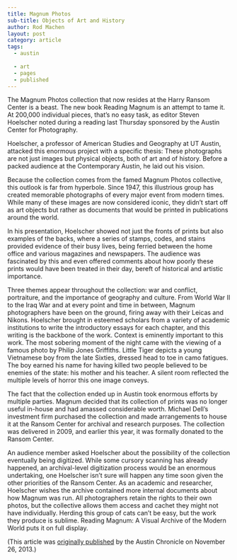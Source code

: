 ```yaml
---
title: Magnum Photos 
sub-title: Objects of Art and History
author: Rod Machen
layout: post
category: article
tags:
  - austin
  
  - art
  - pages
  - published
---
```



<p dir="ltr">
  The Magnum Photos collection that now resides at the Harry Ransom Center is a beast. The new book Reading Magnum is an attempt to tame it. At 200,000 individual pieces, that’s no easy task, as editor Steven Hoelscher noted during a reading last Thursday sponsored by the Austin Center for Photography.
</p>

<p dir="ltr">
  Hoelscher, a professor of American Studies and Geography at UT Austin, attacked this enormous project with a specific thesis: These photographs are not just images but physical objects, both of art and of history. Before a packed audience at the Contemporary Austin, he laid out his vision.<!--more-->
</p>

<p dir="ltr">
  Because the collection comes from the famed Magnum Photos collective, this outlook is far from hyperbole. Since 1947, this illustrious group has created memorable photographs of every major event from modern times. While many of these images are now considered iconic, they didn’t start off as art objects but rather as documents that would be printed in publications around the world.
</p>

<p dir="ltr">
  In his presentation, Hoelscher showed not just the fronts of prints but also examples of the backs, where a series of stamps, codes, and stains provided evidence of their busy lives, being ferried between the home office and various magazines and newspapers. The audience was fascinated by this and even offered comments about how poorly these prints would have been treated in their day, bereft of historical and artistic importance.
</p>

<p dir="ltr">
  Three themes appear throughout the collection: war and conflict, portraiture, and the importance of geography and culture. From World War II to the Iraq War and at every point and time in between, Magnum photographers have been on the ground, firing away with their Leicas and Nikons. Hoelscher brought in esteemed scholars from a variety of academic institutions to write the introductory essays for each chapter, and this writing is the backbone of the work. Context is eminently important to this work. The most sobering moment of the night came with the viewing of a famous photo by Philip Jones Griffiths. Little Tiger depicts a young Vietnamese boy from the late Sixties, dressed head to toe in camo fatigues. The boy earned his name for having killed two people believed to be enemies of the state: his mother and his teacher. A silent room reflected the multiple levels of horror this one image conveys.
</p>

<p dir="ltr">
  The fact that the collection ended up in Austin took enormous efforts by multiple parties. Magnum decided that its collection of prints was no longer useful in-house and had amassed considerable worth. Michael Dell’s investment firm purchased the collection and made arrangements to house it at the Ransom Center for archival and research purposes. The collection was delivered in 2009, and earlier this year, it was formally donated to the Ransom Center.
</p>

<p dir="ltr">
  An audience member asked Hoelscher about the possibility of the collection eventually being digitized. While some cursory scanning has already happened, an archival-level digitization process would be an enormous undertaking, one Hoelscher isn’t sure will happen any time soon given the other priorities of the Ransom Center. As an academic and researcher, Hoelscher wishes the archive contained more internal documents about how Magnum was run. All photographers retain the rights to their own photos, but the collective allows them access and cachet they might not have individually. Herding this group of cats can’t be easy, but the work they produce is sublime. Reading Magnum: A Visual Archive of the Modern World puts it on full display.
</p>

(This article was <a href="http://www.austinchronicle.com/daily/arts/2013-11-26/photos-as-objects-of-art-and-history/" target="_blank">originally published</a> by the Austin Chronicle on November 26, 2013.)